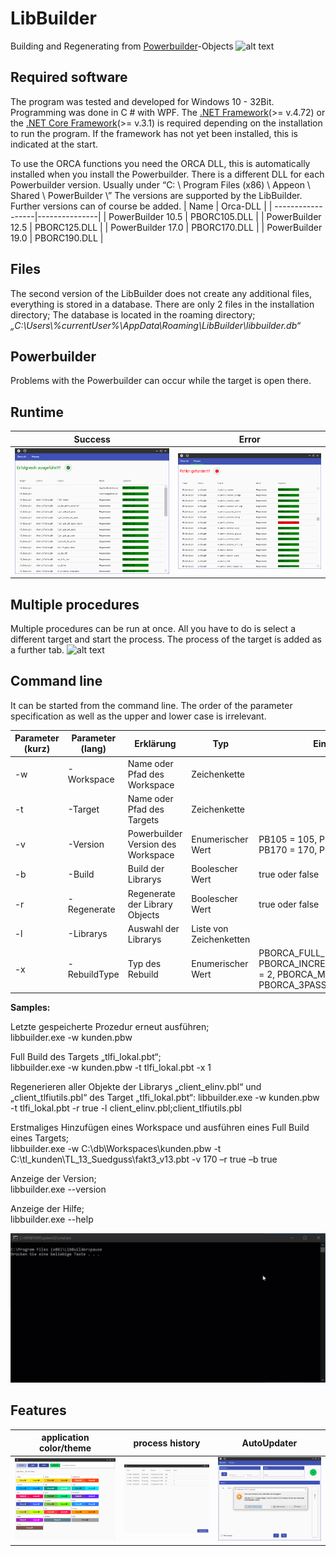 # LibBuilder
Building and Regenerating from [Powerbuilder](https://www.appeon.com/products/powerbuilder)-Objects 
![alt text](https://github.com/tuke307/LibBuilder/blob/master/Screenshots/workaround.gif "workaround")

## Required software
The program was tested and developed for Windows 10 - 32Bit. Programming was done in C # with WPF. The [.NET Framework](https://dotnet.microsoft.com/download/dotnet-framework)(>= v.4.72) or the [.NET Core Framework](https://dotnet.microsoft.com/download/dotnet-core/current/runtime)(>= v.3.1) is required depending on the installation to run the program. If the framework has not yet been installed, this is indicated at the start.

To use the ORCA functions you need the ORCA DLL, this is automatically installed when you install the Powerbuilder. There is a different DLL for each Powerbuilder version.
Usually under “C: \ Program Files (x86) \ Appeon \ Shared \ PowerBuilder \”
The versions are supported by the LibBuilder. Further versions can of course be added.
| Name              | Orca-DLL      |
| ------------------|---------------|
| PowerBuilder 10.5 | PBORC105.DLL  | 
| PowerBuilder 12.5 | PBORC125.DLL  | 
| PowerBuilder 17.0 | PBORC170.DLL  |
| PowerBuilder 19.0 | PBORC190.DLL  |

## Files
The second version of the LibBuilder does not create any additional files, everything is stored in a database. There are only 2 files in the installation directory;
The database is located in the roaming directory; *„C:\Users\\%currentUser%\\AppData\Roaming\LibBuilder\libbuilder.db“*


## Powerbuilder
Problems with the Powerbuilder can occur while the target is open there.

## Runtime
| Success              | Error      |
| ------------------|:-------------:|
| ![alt text](https://github.com/tuke307/LibBuilder/blob/master/Screenshots/run%20without%20errors.png "process success") | ![alt text](https://github.com/tuke307/LibBuilder/blob/master/Screenshots/run%20with%20errors.png "process with error")  | 

## Multiple procedures
Multiple procedures can be run at once. All you have to do is select a different target and start the process. The process of the target is added as a further tab.
![alt text](https://github.com/tuke307/LibBuilder/blob/master/Screenshots/multiple%20processes.gif "multiple processes")

## Command line
It can be started from the command line. The order of the parameter specification as well as the upper and lower case is irrelevant.

| Parameter (kurz) | Parameter (lang)   | Erklärung                           | Typ                     | Eingabe                 |
|------------------|--------------------|-------------------------------------|-------------------------|-------------------------|
| -w               | -Workspace         | Name oder Pfad des Workspace        | Zeichenkette            |                         | 
| -t               | -Target            | Name oder Pfad des Targets          | Zeichenkette            |                         | 
| -v               | -Version           | Powerbuilder Version des Workspace  | Enumerischer Wert       | PB105 = 105,  PB125 = 125,  PB170 = 170,  PB190 = 190  | 
| -b               | -Build             | Build der Librarys                  | Boolescher Wert	        | true oder false         | 
| -r               | -Regenerate        | Regenerate der Library Objects      | Boolescher Wert	        | true oder false         | 
| -l               | -Librarys          | Auswahl der Librarys                | Liste von Zeichenketten |                         | 
| -x               | -RebuildType       | Typ des Rebuild                     | Enumerischer Wert       | PBORCA_FULL_REBUILD = 1,  PBORCA_INCREMENTAL_REBUILD = 2,  PBORCA_MIGRATE = 3,  PBORCA_3PASS = 4         | 



**Samples:** 

Letzte gespeicherte Prozedur erneut ausführen;  
libbuilder.exe -w kunden.pbw

Full Build des Targets „tlfi_lokal.pbt“;  
libbuilder.exe -w kunden.pbw -t tlfi_lokal.pbt -x 1

Regenerieren aller Objekte der Librarys „client_elinv.pbl“ und „client_tlfiutils.pbl“ des Target „tlfi_lokal.pbt“: 
libbuilder.exe -w kunden.pbw -t tlfi_lokal.pbt -r true -l client_elinv.pbl;client_tlfiutils.pbl

Erstmaliges Hinzufügen eines Workspace und ausführen eines Full Build eines Targets;  
libbuilder.exe -w C:\db\Workspaces\kunden.pbw -t C:\tl_kunden\TL_13_Suedguss\fakt3_v13.pbt -v 170 –r true –b true

Anzeige der Version;  
libbuilder.exe --version

Anzeige der Hilfe;  
libbuilder.exe --help

![alt text](https://github.com/tuke307/LibBuilder/blob/master/Screenshots/cmd%20example.gif "cmd-example")

## Features
| application color/theme              | process history      | AutoUpdater      |
| ------------------|:-------------:|:-------------:|
| ![alt text](https://github.com/tuke307/LibBuilder/blob/master/Screenshots/colors.png "colors") | ![alt text](https://github.com/tuke307/LibBuilder/blob/master/Screenshots/history.png "history")  | ![alt text](https://github.com/tuke307/LibBuilder/blob/master/Screenshots/update.png "update")  | 
